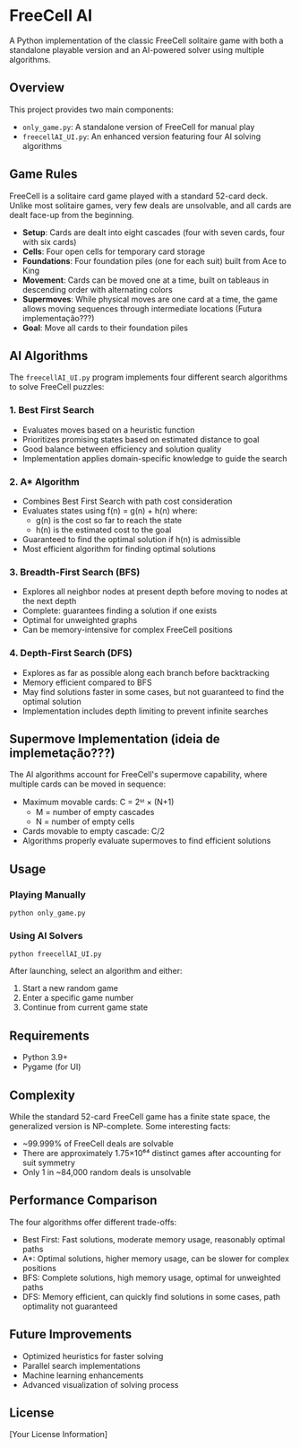 # FreeCell AI

A Python implementation of the classic FreeCell solitaire game with both a standalone playable version and an AI-powered solver using multiple algorithms.

## Overview

This project provides two main components:
- `only_game.py`: A standalone version of FreeCell for manual play
- `freecellAI_UI.py`: An enhanced version featuring four AI solving algorithms

## Game Rules

FreeCell is a solitaire card game played with a standard 52-card deck. Unlike most solitaire games, very few deals are unsolvable, and all cards are dealt face-up from the beginning.

- **Setup**: Cards are dealt into eight cascades (four with seven cards, four with six cards)
- **Cells**: Four open cells for temporary card storage
- **Foundations**: Four foundation piles (one for each suit) built from Ace to King
- **Movement**: Cards can be moved one at a time, built on tableaus in descending order with alternating colors
- **Supermoves**: While physical moves are one card at a time, the game allows moving sequences through intermediate locations (Futura implementação???)
- **Goal**: Move all cards to their foundation piles

## AI Algorithms

The `freecellAI_UI.py` program implements four different search algorithms to solve FreeCell puzzles:

### 1. Best First Search
- Evaluates moves based on a heuristic function
- Prioritizes promising states based on estimated distance to goal
- Good balance between efficiency and solution quality
- Implementation applies domain-specific knowledge to guide the search

### 2. A* Algorithm
- Combines Best First Search with path cost consideration
- Evaluates states using f(n) = g(n) + h(n) where:
  - g(n) is the cost so far to reach the state
  - h(n) is the estimated cost to the goal
- Guaranteed to find the optimal solution if h(n) is admissible
- Most efficient algorithm for finding optimal solutions

### 3. Breadth-First Search (BFS)
- Explores all neighbor nodes at present depth before moving to nodes at the next depth
- Complete: guarantees finding a solution if one exists
- Optimal for unweighted graphs
- Can be memory-intensive for complex FreeCell positions

### 4. Depth-First Search (DFS)
- Explores as far as possible along each branch before backtracking
- Memory efficient compared to BFS
- May find solutions faster in some cases, but not guaranteed to find the optimal solution
- Implementation includes depth limiting to prevent infinite searches

## Supermove Implementation (ideia de implemetação???)

The AI algorithms account for FreeCell's supermove capability, where multiple cards can be moved in sequence:
- Maximum movable cards: C = 2ᴹ × (N+1)
  - M = number of empty cascades
  - N = number of empty cells
- Cards movable to empty cascade: C/2
- Algorithms properly evaluate supermoves to find efficient solutions


## Usage

### Playing Manually
```
python only_game.py
```

### Using AI Solvers
```
python freecellAI_UI.py
```

After launching, select an algorithm and either:
1. Start a new random game
2. Enter a specific game number
3. Continue from current game state

## Requirements

- Python 3.9+
- Pygame (for UI)

## Complexity

While the standard 52-card FreeCell game has a finite state space, the generalized version is NP-complete. Some interesting facts:
- ~99.999% of FreeCell deals are solvable
- There are approximately 1.75×10⁶⁴ distinct games after accounting for suit symmetry
- Only 1 in ~84,000 random deals is unsolvable

## Performance Comparison

The four algorithms offer different trade-offs:
- Best First: Fast solutions, moderate memory usage, reasonably optimal paths
- A*: Optimal solutions, higher memory usage, can be slower for complex positions
- BFS: Complete solutions, high memory usage, optimal for unweighted paths
- DFS: Memory efficient, can quickly find solutions in some cases, path optimality not guaranteed

## Future Improvements

- Optimized heuristics for faster solving
- Parallel search implementations
- Machine learning enhancements
- Advanced visualization of solving process

## License

[Your License Information]

